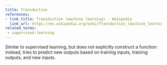 ```yaml
---
title: Transduction
references:
- link_title: Transduction (machine learning) - Wikipedia
  link_url: https://en.wikipedia.org/wiki/Transduction_(machine_learning)
related_terms:
 - supervised-learning
---
```

Similar to supervised learning, but does not explicitly construct a function: instead, tries to predict new outputs based on training inputs, training outputs, and new inputs.
